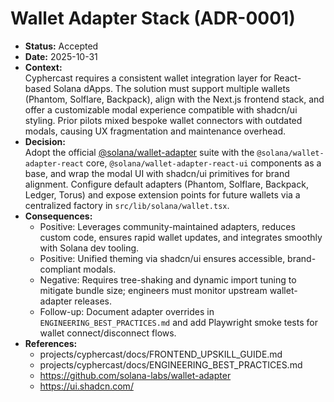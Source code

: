 # Wallet Adapter Stack (ADR-0001)

- **Status:** Accepted
- **Date:** 2025-10-31
- **Context:**  
  Cyphercast requires a consistent wallet integration layer for React-based Solana dApps. The solution must support multiple wallets (Phantom, Solflare, Backpack), align with the Next.js frontend stack, and offer a customizable modal experience compatible with shadcn/ui styling. Prior pilots mixed bespoke wallet connectors with outdated modals, causing UX fragmentation and maintenance overhead.
- **Decision:**  
  Adopt the official [@solana/wallet-adapter](https://github.com/solana-labs/wallet-adapter) suite with the `@solana/wallet-adapter-react` core, `@solana/wallet-adapter-react-ui` components as a base, and wrap the modal UI with shadcn/ui primitives for brand alignment. Configure default adapters (Phantom, Solflare, Backpack, Ledger, Torus) and expose extension points for future wallets via a centralized factory in `src/lib/solana/wallet.tsx`.
- **Consequences:**  
  - Positive: Leverages community-maintained adapters, reduces custom code, ensures rapid wallet updates, and integrates smoothly with Solana dev tooling.  
  - Positive: Unified theming via shadcn/ui ensures accessible, brand-compliant modals.  
  - Negative: Requires tree-shaking and dynamic import tuning to mitigate bundle size; engineers must monitor upstream wallet-adapter releases.  
  - Follow-up: Document adapter overrides in `ENGINEERING_BEST_PRACTICES.md` and add Playwright smoke tests for wallet connect/disconnect flows.
- **References:**  
  - projects/cyphercast/docs/FRONTEND_UPSKILL_GUIDE.md  
  - projects/cyphercast/docs/ENGINEERING_BEST_PRACTICES.md  
  - https://github.com/solana-labs/wallet-adapter  
  - https://ui.shadcn.com/
